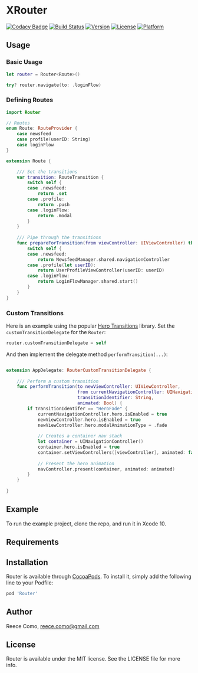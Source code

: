# XRouter

[![Codacy Badge](https://api.codacy.com/project/badge/Grade/d0ef88b70fc843adb2944ce0d956269d)](https://app.codacy.com/app/reececomo/XRouter?utm_source=github.com&utm_medium=referral&utm_content=reececomo/XRouter&utm_campaign=Badge_Grade_Dashboard)
[![Build Status](https://travis-ci.org/reececomo/XRouter.svg?branch=master)](https://travis-ci.org/reececomo/XRouter)
[![Version](https://img.shields.io/cocoapods/v/XRouter.svg?style=flat)](https://cocoapods.org/pods/XRouter)
[![License](https://img.shields.io/cocoapods/l/XRouter.svg?style=flat)](https://cocoapods.org/pods/XRouter)
[![Platform](https://img.shields.io/cocoapods/p/XRouter.svg?style=flat)](https://cocoapods.org/pods/XRouter)

## Usage
### Basic Usage
```swift
let router = Router<Route>()

try? router.navigate(to: .loginFlow)
```

### Defining Routes
```swift
import Router

// Routes
enum Route: RouteProvider {
    case newsfeed
    case profile(userID: String)
    case loginFlow
}

extension Route {

    /// Set the transitions
    var transition: RouteTransition {
        switch self {
        case .newsfeed:
            return .set
        case .profile:
            return .push
        case .loginFlow:
            return .modal
        }
    }
    
    /// Pipe through the transitions
    func prepareForTransition(from viewController: UIViewController) throws -> UIViewController {
        switch self {
        case .newsfeed:
            return NewsfeedManager.shared.navigationController
        case .profile(let userID):
            return UserProfileViewController(userID: userID)
        case .loginFlow:
            return LoginFlowManager.shared.start()
        }
    }
}
```

### Custom Transitions
Here is an example using the popular [Hero Transitions](https://github.com/HeroTransitions/Hero) library.
Set the `customTransitionDelegate` for the `Router`:
```swift
router.customTransitionDelegate = self
```
And then implement the delegate method `performTransition(...)`:
```swift

extension AppDelegate: RouterCustomTransitionDelegate {
    
    /// Perform a custom transition
    func performTransition(to newViewController: UIViewController,
                           from currentNavigationController: UINavigationController,
                           transitionIdentifier: String,
                           animated: Bool) {
        if transitionIdentifer == "HeroFade" {
            currentNavigationController.hero.isEnabled = true
            newViewController.hero.isEnabled = true
            newViewController.hero.modalAnimationType = .fade
            
            // Creates a container nav stack
            let container = UINavigationController()
            container.hero.isEnabled = true
            container.setViewControllers([viewController], animated: false)
            
            // Present the hero animation
            navController.present(container, animated: animated)
        }
    }
    
}
```

## Example

To run the example project, clone the repo, and run it in Xcode 10.

## Requirements

## Installation

Router is available through [CocoaPods](https://cocoapods.org). To install
it, simply add the following line to your Podfile:

```ruby
pod 'Router'
```

## Author

Reece Como, reece.como@gmail.com

## License

Router is available under the MIT license. See the LICENSE file for more info.
